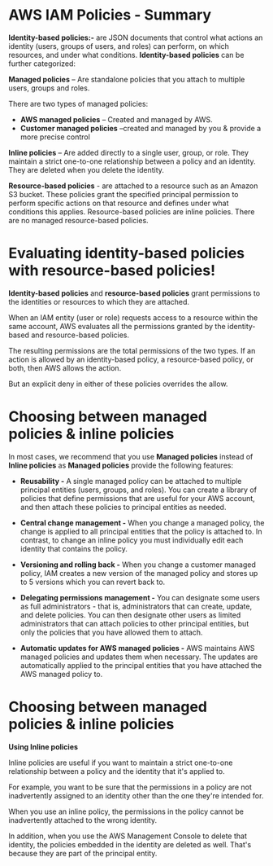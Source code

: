 # AWS IAM Policies - Summary

**Identity-based policies:-** are JSON documents that control what actions an identity (users, groups of users, and roles) can perform, on which resources, and under what conditions.  **Identity-based policies** can be further categorized:

**Managed policies** – Are standalone policies that you attach to multiple users, groups and roles.

   There are two types of managed policies:
*  **AWS managed policies** – Created and managed by AWS.
*  **Customer managed policies** –created and managed by you & provide a more precise control

**Inline policies** – Are added directly to a single user, group, or role. They maintain a strict one-to-one relationship between a policy and an identity. They are deleted when you delete the identity.

**Resource-based policies** - are attached to a resource such as an Amazon S3 bucket. These policies grant the specified principal permission to perform specific actions on that resource and defines under what conditions this applies. Resource-based policies are inline policies. There are no managed resource-based policies.

# Evaluating identity-based policies with resource-based policies!

**Identity-based policies** and **resource-based policies** grant permissions to the identities or resources to which they are attached. 

When an IAM entity (user or role) requests access to a resource within the same account, AWS evaluates all the permissions granted by the identity-based and resource-based policies. 

The resulting permissions are the total permissions of the two types. If an action is allowed by an identity-based policy, a resource-based policy, or both, then AWS allows the action. 

But an explicit deny in either of these policies overrides the allow.

# Choosing between managed policies & inline policies

In most cases, we recommend that you use **Managed policies** instead of **Inline policies** as **Managed policies** provide the following features:

* **Reusability -** A single managed policy can be attached to multiple principal entities (users, groups, and roles).  You can create a library of policies that define permissions that are useful for your AWS account, and then attach these policies to principal entities as needed.

* **Central change management -** When you change a managed policy, the change is applied to all principal entities that the policy is attached to. In contrast, to change an inline policy you must individually edit each identity that contains the policy. 

* **Versioning and rolling back -** When you change a customer managed policy, IAM creates a new version of the managed policy and stores up to 5 versions which you can revert back to.

* **Delegating permissions management -**  You can designate some users as full administrators - that is, administrators that can create, update, and delete policies. You can then designate other users as limited administrators that can attach policies to other principal entities, but only the policies that you have allowed them to attach.

* **Automatic updates for AWS managed policies -** AWS maintains AWS managed policies and updates them when necessary.  The updates are automatically applied to the principal entities that you have attached the AWS managed policy to.

# Choosing between managed policies & inline policies

**Using Inline policies**

Inline policies are useful if you want to maintain a strict one-to-one relationship between a policy and the identity that it's applied to. 

For example, you want to be sure that the permissions in a policy are not inadvertently assigned to an identity other than the one they're intended for. 

When you use an inline policy, the permissions in the policy cannot be inadvertently attached to the wrong identity. 

In addition, when you use the AWS Management Console to delete that identity, the policies embedded in the identity are deleted as well. That's because they are part of the principal entity.


